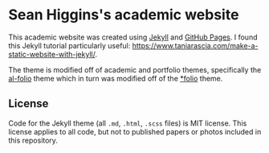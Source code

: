 # Sean Higgins's academic website

This academic website was created using [Jekyll](https://jekyllrb.com/) and [GitHub Pages](https://pages.github.com/). 
I found this Jekyll tutorial particularly useful: <https://www.taniarascia.com/make-a-static-website-with-jekyll/>.

The theme is modified off of academic and portfolio themes, specifically the [al-folio](https://github.com/alshedivat/al-folio) theme which in turn was modified off of the [\*folio](https://github.com/bogoli/-folio) theme.

## License

Code for the Jekyll theme (all `.md`, `.html`, `.scss` files) is MIT license. This license applies to all code, but not to published papers or photos included in this repository.

